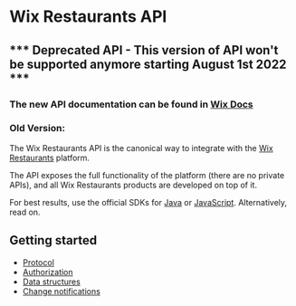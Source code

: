 # Wix Restaurants API

## *** Deprecated API - This version of API won't be supported anymore starting August 1st 2022 ***

### The new API documentation can be found in [Wix Docs](https://dev.wix.com/api/rest/wix-restaurants)


### Old Version:
The Wix Restaurants API is the canonical way to integrate with the [Wix Restaurants](http://www.wix.com/restaurant/website) platform.

The API exposes the full functionality of the platform (there are no private APIs), and all Wix Restaurants products are developed on top of it.

For best results, use the official SDKs for [Java](https://github.com/wix/wix-restaurants-java-sdk) or [JavaScript](https://github.com/wix/wix-restaurants-js-sdk). Alternatively, read on.

## Getting started

* [Protocol](Protocol)
* [Authorization](Authorization)
* [Data structures](Data-structures)
* [Change notifications](Change-notifications)
